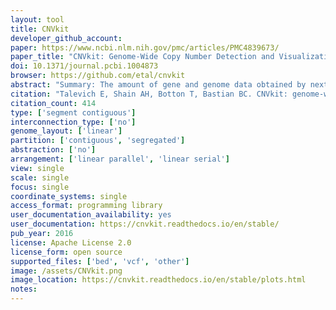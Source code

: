 ```yaml
---
layout: tool 
title: CNVkit
developer_github_account: 
paper: https://www.ncbi.nlm.nih.gov/pmc/articles/PMC4839673/
paper_title: "CNVkit: Genome-Wide Copy Number Detection and Visualization from Targeted DNA Sequencing"
doi: 10.1371/journal.pcbi.1004873
browser: https://github.com/etal/cnvkit
abstract: "Summary: The amount of gene and genome data obtained by next-generation sequencing technologies generates a need for comparative visualization tools. Complementing existing software for comparison and exploration of genomics data, genoPlotR automatically creates publication-grade linear maps of gene and genomes, in a highly automatic, flexible and reproducible way. Availability: genoPlotR is a platform-independent R package, available with full source code under a GPL2 license at R-Forge: http://genoplotr.r-forge.r-project.org/"
citation: "Talevich E, Shain AH, Botton T, Bastian BC. CNVkit: genome-wide copy number detection and visualization from targeted DNA sequencing. PLoS computational biology. 2016 Apr 21;12(4):e1004873."
citation_count: 414
type: ['segment contiguous']
interconnection_type: ['no']
genome_layout: ['linear']
partition: ['contiguous', 'segregated']
abstraction: ['no']
arrangement: ['linear parallel', 'linear serial']
view: single
scale: single
focus: single
coordinate_systems: single
access_format: programming library
user_documentation_availability: yes
user_documentation: https://cnvkit.readthedocs.io/en/stable/
pub_year: 2016
license: Apache License 2.0
license_form: open source
supported_files: ['bed', 'vcf', 'other']
image: /assets/CNVkit.png
image_location: https://cnvkit.readthedocs.io/en/stable/plots.html
notes: 
---
```

